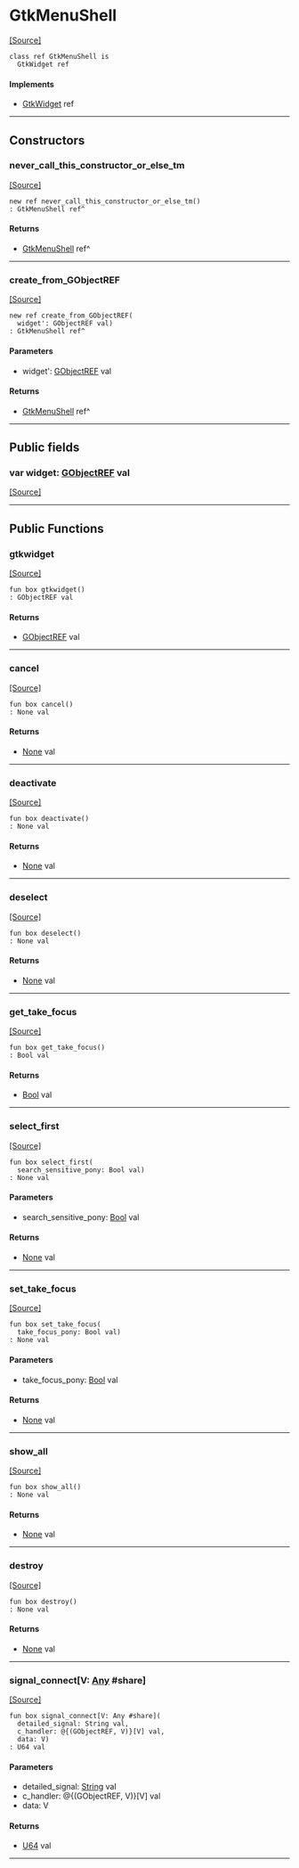 # GtkMenuShell
<span class="source-link">[[Source]](src/gtk3/GtkMenuShell.md#L6)</span>
```pony
class ref GtkMenuShell is
  GtkWidget ref
```

#### Implements

* [GtkWidget](gtk3-GtkWidget.md) ref

---

## Constructors

### never_call_this_constructor_or_else_tm
<span class="source-link">[[Source]](src/gtk3/GtkMenuShell.md#L10)</span>


```pony
new ref never_call_this_constructor_or_else_tm()
: GtkMenuShell ref^
```

#### Returns

* [GtkMenuShell](gtk3-GtkMenuShell.md) ref^

---

### create_from_GObjectREF
<span class="source-link">[[Source]](src/gtk3/GtkMenuShell.md#L13)</span>


```pony
new ref create_from_GObjectREF(
  widget': GObjectREF val)
: GtkMenuShell ref^
```
#### Parameters

*   widget': [GObjectREF](gtk3-..-gobject-GObjectREF.md) val

#### Returns

* [GtkMenuShell](gtk3-GtkMenuShell.md) ref^

---

## Public fields

### var widget: [GObjectREF](gtk3-..-gobject-GObjectREF.md) val
<span class="source-link">[[Source]](src/gtk3/GtkMenuShell.md#L7)</span>



---

## Public Functions

### gtkwidget
<span class="source-link">[[Source]](src/gtk3/GtkMenuShell.md#L9)</span>


```pony
fun box gtkwidget()
: GObjectREF val
```

#### Returns

* [GObjectREF](gtk3-..-gobject-GObjectREF.md) val

---

### cancel
<span class="source-link">[[Source]](src/gtk3/GtkMenuShell.md#L32)</span>


```pony
fun box cancel()
: None val
```

#### Returns

* [None](builtin-None.md) val

---

### deactivate
<span class="source-link">[[Source]](src/gtk3/GtkMenuShell.md#L35)</span>


```pony
fun box deactivate()
: None val
```

#### Returns

* [None](builtin-None.md) val

---

### deselect
<span class="source-link">[[Source]](src/gtk3/GtkMenuShell.md#L38)</span>


```pony
fun box deselect()
: None val
```

#### Returns

* [None](builtin-None.md) val

---

### get_take_focus
<span class="source-link">[[Source]](src/gtk3/GtkMenuShell.md#L55)</span>


```pony
fun box get_take_focus()
: Bool val
```

#### Returns

* [Bool](builtin-Bool.md) val

---

### select_first
<span class="source-link">[[Source]](src/gtk3/GtkMenuShell.md#L66)</span>


```pony
fun box select_first(
  search_sensitive_pony: Bool val)
: None val
```
#### Parameters

*   search_sensitive_pony: [Bool](builtin-Bool.md) val

#### Returns

* [None](builtin-None.md) val

---

### set_take_focus
<span class="source-link">[[Source]](src/gtk3/GtkMenuShell.md#L73)</span>


```pony
fun box set_take_focus(
  take_focus_pony: Bool val)
: None val
```
#### Parameters

*   take_focus_pony: [Bool](builtin-Bool.md) val

#### Returns

* [None](builtin-None.md) val

---

### show_all
<span class="source-link">[[Source]](src/gtk3/GtkWidget.md#L4)</span>


```pony
fun box show_all()
: None val
```

#### Returns

* [None](builtin-None.md) val

---

### destroy
<span class="source-link">[[Source]](src/gtk3/GtkWidget.md#L10)</span>


```pony
fun box destroy()
: None val
```

#### Returns

* [None](builtin-None.md) val

---

### signal_connect\[V: [Any](builtin-Any.md) #share\]
<span class="source-link">[[Source]](src/gtk3/GtkWidget.md#L13)</span>


```pony
fun box signal_connect[V: Any #share](
  detailed_signal: String val,
  c_handler: @{(GObjectREF, V)}[V] val,
  data: V)
: U64 val
```
#### Parameters

*   detailed_signal: [String](builtin-String.md) val
*   c_handler: @{(GObjectREF, V)}[V] val
*   data: V

#### Returns

* [U64](builtin-U64.md) val

---

